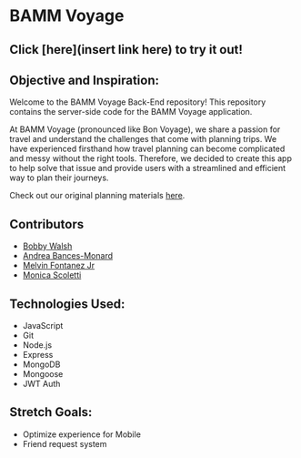 # BAMM Voyage

## Click [here](insert link here) to try it out!

## Objective and Inspiration:

Welcome to the BAMM Voyage Back-End repository! This repository contains the server-side code for the BAMM Voyage application.

At BAMM Voyage (pronounced like Bon Voyage), we share a passion for travel and understand the challenges that come with planning trips. We have experienced firsthand how travel planning can become complicated and messy without the right tools. Therefore, we decided to create this app to help solve that issue and provide users with a streamlined and efficient way to plan their journeys.

Check out our original planning materials [here](https://trello.com/b/9GNNPfib/bamm-voyage).

## Contributors

- [Bobby Walsh](https://github.com/CurrentlyBob)
- [Andrea Bances-Monard](https://github.com/andrea1234321)
- [Melvin Fontanez Jr](https://github.com/mfontanez21)
- [Monica Scoletti](https://github.com/MonicaSue)

## Technologies Used:

- JavaScript
- Git
- Node.js
- Express
- MongoDB
- Mongoose
- JWT Auth

## Stretch Goals:

- Optimize experience for Mobile
- Friend request system
